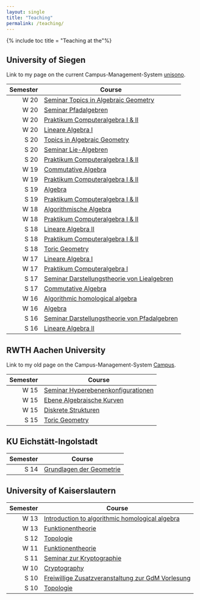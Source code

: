 ```yaml
---
layout: single
title: "Teaching"
permalink: /teaching/
---
```


{% include toc title = "Teaching at the"%}

## University of Siegen

Link to my page on the current Campus-Management-System [unisono](https://unisono.uni-siegen.de/qisserver/pages/cm/exa/examEventOverviewOwn/showOverview.xhtml?_flowId=examEventOverviewOwn-flow&_flowExecutionKey=e3s1).

Semester | Course
--------:|--------
   W 20  | [Seminar Topics in Algebraic Geometry]({{site.baseurl}}/teaching/W20/SeminarToric/)
   W 20  | [Seminar Pfadalgebren]({{site.baseurl}}/teaching/W20/SeminarPfad/)
   W 20  | [Praktikum Computeralgebra I & II]({{site.baseurl}}/teaching/W20/PraktikumCA/)
   W 20  | [Lineare Algebra I]({{site.baseurl}}/teaching/W20/LA_I/)
   S 20  | [Topics in Algebraic Geometry]({{site.baseurl}}/teaching/S20/AG/)
   S 20  | [Seminar Lie-Algebren]({{site.baseurl}}/teaching/S20/SeminarLie/)
   S 20  | [Praktikum Computeralgebra I & II]({{site.baseurl}}/teaching/S20/PraktikumCA/)
   W 19  | [Commutative Algebra]({{site.baseurl}}/teaching/W19/CA/)
   W 19  | [Praktikum Computeralgebra I & II]({{site.baseurl}}/teaching/W19/PraktikumCA/)
   S 19  | [Algebra]({{site.baseurl}}/teaching/S19/Algebra/)
   S 19  | [Praktikum Computeralgebra I & II]({{site.baseurl}}/teaching/S19/PraktikumCA/)
   W 18  | [Algorithmische Algebra]({{site.baseurl}}/teaching/W18/AA/)
   W 18  | [Praktikum Computeralgebra I & II]({{site.baseurl}}/teaching/W18/PraktikumCA/)
   S 18  | [Lineare Algebra II]({{site.baseurl}}/teaching/S18/LA_II/)
   S 18  | [Praktikum Computeralgebra I & II]({{site.baseurl}}/teaching/S18/PraktikumCA/)
   S 18  | [Toric Geometry]({{site.baseurl}}/teaching/S18/TG/)
   W 17  | [Lineare Algebra I]({{site.baseurl}}/teaching/W17/LA_I/)
   W 17  | [Praktikum Computeralgebra I]({{site.baseurl}}/teaching/W17/PraktikumCA/)
   S 17  | [Seminar Darstellungstheorie von Liealgebren](https://algebra.mathematik.uni-siegen.de/barakat/Lehre/SS17/Seminar_Liealgebren)
   S 17  | [Commutative Algebra](https://algebra.mathematik.uni-siegen.de/barakat/Lehre/SS17/CA)
   W 16  | [Algorithmic homological algebra](https://algebra.mathematik.uni-siegen.de/barakat/Lehre/WS16/HomologicalAlgebra)
   W 16  | [Algebra](https://algebra.mathematik.uni-siegen.de/barakat/Lehre/WS16/Algebra)
   S 16  | [Seminar Darstellungstheorie von Pfadalgebren](https://algebra.mathematik.uni-siegen.de/barakat/Lehre/SS16/Seminar_Pfadalgebren)
   S 16  | [Lineare Algebra II](https://algebra.mathematik.uni-siegen.de/barakat/Lehre/SS16/LAII)

## RWTH Aachen University

Link to my old page on the Campus-Management-System [Campus](https://www.campus.rwth-aachen.de/rwth/all/eventlist.asp?gguid=0x50F27056CE85D51196710000F4B4937D&mode=lecturer&title=&tguid=0x0B473CF286B45B4984CD02565C07D6F8).

 Semester | Course
---------:|--------
   W 15  | [Seminar Hyperebenenkonfigurationen](https://algebra.mathematik.uni-siegen.de/barakat/Lehre/WS15/Seminar_Hyperebenenkonfigurationen)
   W 15  | [Ebene Algebraische Kurven](https://algebra.mathematik.uni-siegen.de/barakat/Lehre/WS15/Ebene_Algebraische_Kurven)
   W 15  | [Diskrete Strukturen](https://algebra.mathematik.uni-siegen.de/barakat/Lehre/WS15/Diskrete_Strukturen)
   S 15  | [Toric Geometry](https://algebra.mathematik.uni-siegen.de/barakat/Lehre/SS15/Torische_Geometrie)

## KU Eichstätt-Ingolstadt

 Semester | Course
---------:|--------
   S 14  | [Grundlagen der Geometrie](https://algebra.mathematik.uni-siegen.de/barakat/Lehre/SS14/Grundlagen_der_Geometrie)

## University of Kaiserslautern

 Semester | Course
---------:|--------
   W 13  | [Introduction to algorithmic homological algebra](https://algebra.mathematik.uni-siegen.de/barakat/Lehre/WS13/HomologicalAlgebra)
   W 13  | [Funktionentheorie](https://algebra.mathematik.uni-siegen.de/barakat/Lehre/WS13/Funktionentheorie)
   S 12  | [Topologie](https://algebra.mathematik.uni-siegen.de/barakat/Lehre/SS12/Topologie)
   W 11  | [Funktionentheorie](https://algebra.mathematik.uni-siegen.de/barakat/Lehre/WS11/Funktionentheorie)
   S 11  | [Seminar zur Kryptographie](https://algebra.mathematik.uni-siegen.de/barakat/Lehre/SS11/KryptoSeminar)
   W 10  | [Cryptography](https://algebra.mathematik.uni-siegen.de/barakat/Lehre/WS10/Cryptography)
   S 10  | [Freiwillige Zusatzveranstaltung zur GdM Vorlesung](https://algebra.mathematik.uni-siegen.de/barakat/Lehre/SS10/ZV/index.html)
   S 10  | [Topologie](https://algebra.mathematik.uni-siegen.de/barakat/Lehre/SS10/Topologie)
